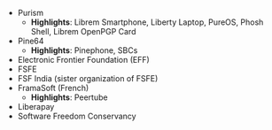 - Purism
	- **Highlights**: Librem Smartphone, Liberty Laptop, PureOS, Phosh Shell, Librem OpenPGP Card
- Pine64
	- **Highlights**: Pinephone, SBCs
- Electronic Frontier Foundation (EFF)
- FSFE
- FSF India (sister organization of FSFE)
- FramaSoft (French)
	- **Highlights**: Peertube
- Liberapay
- Software Freedom Conservancy